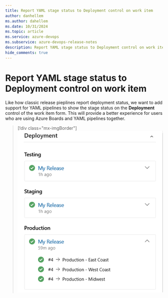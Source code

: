 ```yaml
---
title: Report YAML stage status to Deployment control on work item
author: danhellem
ms.author: dahellem
ms.date: 10/31/2024
ms.topic: article
ms.service: azure-devops
ms.subservice: azure-devops-release-notes
description: Report YAML stage status to Deployment control on work item
hide_comments: true
---
```


# Report YAML stage status to Deployment control on work item

Like how classic release pieplines report deployment status, we want to add support for YAML pipelines to show the stage status on the **Deployment** control of the work item form. This will provide a better experience for users who are using Azure Boards and YAML pipelines together.

> [!div class="mx-imgBorder"]
> ![screen shot example of YAML stage status on deployment control in work item form](media\boards-yaml-stage-status-on-work-item.png)
